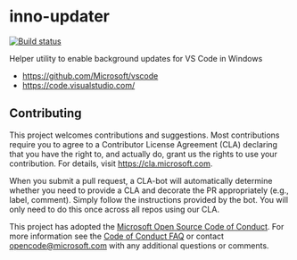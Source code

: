 # inno-updater

[![Build status](https://ci.appveyor.com/api/projects/status/q3a8vi08gsgqc478?svg=true)](https://ci.appveyor.com/project/VSCode/inno-updater)

Helper utility to enable background updates for VS Code in Windows

- https://github.com/Microsoft/vscode
- https://code.visualstudio.com/

## Contributing

This project welcomes contributions and suggestions.  Most contributions require you to agree to a
Contributor License Agreement (CLA) declaring that you have the right to, and actually do, grant us
the rights to use your contribution. For details, visit https://cla.microsoft.com.

When you submit a pull request, a CLA-bot will automatically determine whether you need to provide
a CLA and decorate the PR appropriately (e.g., label, comment). Simply follow the instructions
provided by the bot. You will only need to do this once across all repos using our CLA.

This project has adopted the [Microsoft Open Source Code of Conduct](https://opensource.microsoft.com/codeofconduct/).
For more information see the [Code of Conduct FAQ](https://opensource.microsoft.com/codeofconduct/faq/) or
contact [opencode@microsoft.com](mailto:opencode@microsoft.com) with any additional questions or comments.
